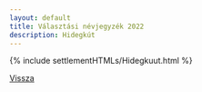 ```yaml
---
layout: default
title: Választási névjegyzék 2022
description: Hidegkút
---
```


{% include settlementHTMLs/Hidegkuut.html %}

[Vissza](./)